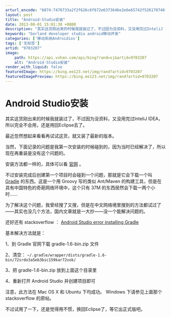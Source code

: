 ```yaml
---
arturl_encode: "6874:7470733a2f2f626c6f672e6373646e2e6e65742f526170746f:722f61727469636c652f64657461696c732f39373033323037"
layout: post
title: "Android-Studio安装"
date: 2013-08-01 15:01:30 +0800
description: "其实这货刚出来的时候我就装过了，不过因为没资料，又没用完过InteliJ IDEA，所以完全不会用，"
keywords: "borland developer studio android移动开发"
categories: ['移动系统Androidios']
tags: ['无标签']
artid: "9703207"
image:
    path: https://api.vvhan.com/api/bing?rand=sj&artid=9703207
    alt: "Android-Studio安装"
render_with_liquid: false
featuredImage: https://bing.ee123.net/img/rand?artid=9703207
featuredImagePreview: https://bing.ee123.net/img/rand?artid=9703207
---
```


# Android Studio安装

其实这货刚出来的时候我就装过了，不过因为没资料，又没用完过InteliJ IDEA，所以完全不会用，还是用回Eclipse去了。

最近忽然想起来看看再试试这货，就又装了最新的版本。

当然，下面记录的问题是我第一次安装的时候碰到的，因为当时已经解决了，所以现在再重装是没有这个问题的。

安装方法都一样的，具体可以看
[官网](http://developer.android.com/sdk/installing/studio.html)
。

不过安装完成后创建第一个项目时会碰到一个问题，那就是它会下载一个叫
[Gradle](http://www.gradle.org/)
的东西。这是一个用 Groovy 写的类似 Ant/Maven 的构建工具，但是在具有中国特色的奇葩网络环境中，这个只有 37M 的东西居然会下载一两个小时……

为了解决这个问题，我曾经搜了又搜，但是在中文网络境里搜到的方法都试过了——其实也没几个方法，国内文章就是一大抄——没一个能解决问题的。

还好还有 stackoverflow ：
[Android Studio error installing Gradle](http://stackoverflow.com/questions/16585869/android-studio-error-installing-gradle)

基本解决方法就是：

1、到 Gradle 官网下载 gradle-1.6-bin.zip 文件
  
2、清空：
`~/.gradle/wrapper/dists/gradle-1.6-bin/72srdo3a5eb3bic159kar72vok/`
  
3、把 gradle-1.6-bin.zip 放到上面这个目录里
  
4、重新打开 Android Studio 并创建项目即可

注意，此方法在 Mac OS X 和 Ubuntu 下均成功。 Windows 下请参见上面那个 stackoverflow 的原帖。

不过试用了一下，还是觉得用不惯，换回Eclipse了，等它出正式版吧。